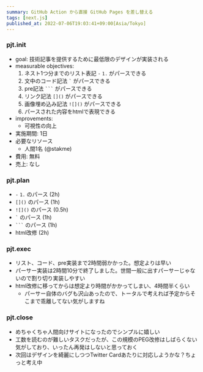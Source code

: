```yaml
---
summary: GitHub Action から直接 GitHub Pages を差し替える
tags: [next.js]
published_at: 2022-07-06T19:03:41+09:00[Asia/Tokyo]
---
```


### pjt.init

-   goal: 技術記事を提供するために最低限のデザインが実装される
-   measurable objectives:
    1. ネスト1つ分までのリスト表記 `-` `1.` がパースできる
    2. 文中のコード記法 `` ` `` がパースできる
    3. pre記法 ` ``` ` がパースできる
    4. リンク記法 `[]()` がパースできる
    5. 画像埋め込み記法 `![]()` がパースできる
    6. パースされた内容をhtmlで表現できる
-   improvements:
    -   可視性の向上
-   実施期間: 1日
-   必要なリソース
    -   人間1名 (@stakme)
-   費用: 無料
-   売上: なし

### pjt.plan

-   `-` `1.` のパース (2h)
-   `[]()` のパース (1h)
-   `![]()` のパース (0.5h)
-   `` ` `` のパース (1h)
-   ` ``` ` のパース (1h)
-   html改修 (2h)

### pjt.exec

-   リスト、コード、pre実装まで2時間弱かかった。想定よりは早い
-   パーサー実装は2時間10分で終了しました。世間一般に出すパーサーじゃないので割り切り実装しやすい
-   html改修に移ってからは想定より時間がかかってしまい、4時間半くらい
    -   パーサー自体のバグも沢山あったので、トータルで考えれば予定からそこまで乖離してない気がしますね

### pjt.close

-   めちゃくちゃ人間向けサイトになったのでシンプルに嬉しい
-   工数を読むのが難しいタスクだったが、この規模のPEG改修はしばらくない気がしており、いったん再発はしないと思っておく
-   次回はデザインを綺麗にしつつTwitter Cardあたりに対応しようかな？ちょっと考え中
